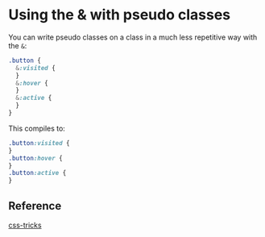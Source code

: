 # Using the & with pseudo classes

You can write pseudo classes on a class in a much less repetitive way with the `&`:

```scss
.button {
  &:visited {
  }
  &:hover {
  }
  &:active {
  }
}
```

This compiles to:

```css
.button:visited {
}
.button:hover {
}
.button:active {
}
```

## Reference

[css-tricks](https://css-tricks.com/the-sass-ampersand/)
